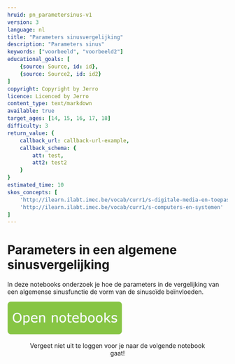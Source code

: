 ```yaml
---
hruid: pn_parametersinus-v1
version: 3
language: nl
title: "Parameters sinusvergelijking"
description: "Parameters sinus"
keywords: ["voorbeeld", "voorbeeld2"]
educational_goals: [
    {source: Source, id: id}, 
    {source: Source2, id: id2}
]
copyright: Copyright by Jerro
licence: Licenced by Jerro
content_type: text/markdown
available: true
target_ages: [14, 15, 16, 17, 18]
difficulty: 3
return_value: {
    callback_url: callback-url-example,
    callback_schema: {
        att: test,
        att2: test2
    }
}
estimated_time: 10
skos_concepts: [
    'http://ilearn.ilabt.imec.be/vocab/curr1/s-digitale-media-en-toepassingen', 
    'http://ilearn.ilabt.imec.be/vocab/curr1/s-computers-en-systemen'
]
---
```

# Parameters in een algemene sinusvergelijking
In deze notebooks onderzoek je hoe de parameters in de vergelijking van een algemense sinusfunctie de vorm van de sinusoïde beïnvloeden. 

[![](embed/Knop.png "Knop")](https://kiks.ilabt.imec.be/jupyterhub/?id=0903 "Notebooks parameters algemene sinusvergelijking")
<figure>
    <figcaption align = "center">Vergeet niet uit te loggen voor je naar de volgende notebook gaat!</figcaption>
</figure>

